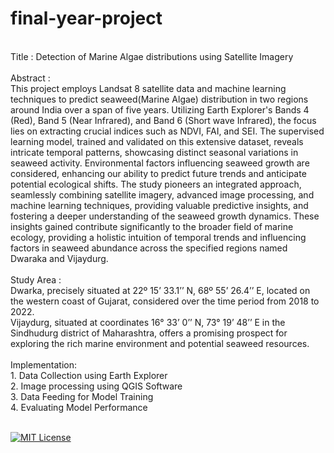 # final-year-project
<br>
 Title : Detection of Marine Algae distributions using Satellite Imagery <br><br>
 Abstract : <br>
 This project employs Landsat 8 satellite data and machine learning techniques to predict seaweed(Marine Algae) distribution in two regions around India over a span of five 
 years. Utilizing Earth Explorer's Bands 4 (Red), Band 5 (Near Infrared), and Band 6 (Short wave Infrared), the focus lies on extracting crucial indices such as NDVI, FAI, and 
 SEI. The supervised learning model, trained and validated on this extensive dataset, reveals intricate temporal patterns, showcasing distinct seasonal variations in seaweed 
 activity. Environmental factors influencing seaweed growth are considered, enhancing our ability to predict future trends and anticipate potential ecological shifts. The study 
 pioneers an integrated approach, seamlessly combining satellite imagery, advanced image processing, and machine learning techniques, providing valuable predictive insights, and 
 fostering a deeper understanding of the seaweed growth dynamics. These insights gained contribute significantly to the broader field of marine ecology, providing a holistic 
 intuition of temporal trends and influencing factors in seaweed abundance across the specified regions named Dwaraka and Vijaydurg.
 <br><br>
 Study Area : <br>
 Dwarka, precisely situated at 22º 15’ 33.1’’ N, 68º 55’ 26.4’’ E, located on the western coast of Gujarat, considered over the time period from 2018 to 2022.
 <br>
 Vijaydurg, situated at coordinates 16° 33’ 0’’ N, 73° 19’ 48’’ E in the Sindhudurg district of Maharashtra, offers a promising prospect for exploring the rich marine environment 
 and potential seaweed resources. 
 <br><br>
 Implementation:<br>
  1. Data Collection using Earth Explorer  <br>
  2. Image processing using QGIS Software  <br>
  3. Data Feeding for Model Training  <br>
  4. Evaluating Model Performance  <br>
 <br>


[![MIT License](https://img.shields.io/badge/License-MIT-green.svg)](https://choosealicense.com/licenses/mit/)

